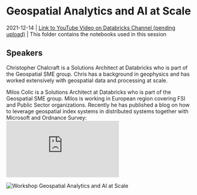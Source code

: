 # Geospatial Analytics and AI at Scale

2021-12-14 | [Link to YouTube Video on Databricks Channel (pending upload)](link) | This folder contains the notebooks used in this session

## Speakers

Christopher Chalcraft is a Solutions Architect at Databricks who is part of the Geospatial SME group. Chris has a background in geophysics and has worked extensively with geospatial data and processing at scale. 

Milos Colic is a Solutions Architect at Databricks who is part of the Geospatial SME group. Milos is working in European region covering FSI and Public Sector organizations. Recently he has published a blog on how to leverage geospatial index systems in distributed systems together with Microsoft and Ordnance Survey: ![Efficient Point in Polygon Joins via PySpark and BNG Geospatial Indexing](https://databricks.com/blog/2021/10/11/efficient-point-in-polygon-joins-via-pyspark-and-bng-geospatial-indexing.html)

![Workshop Geospatial Analytics and AI at Scale](https://user-images.githubusercontent.com/177647/145778452-53ca3b1a-8ccd-4bc3-9b7f-b59f74c9fed2.png)
